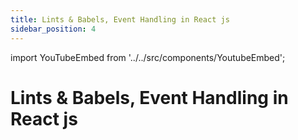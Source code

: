 ```yaml
---
title: Lints & Babels, Event Handling in React js
sidebar_position: 4
---
```


import YouTubeEmbed from '../../src/components/YoutubeEmbed';

# Lints & Babels, Event Handling in React js

<YouTubeEmbed videoId="jQnwPxm8Xwg" />
